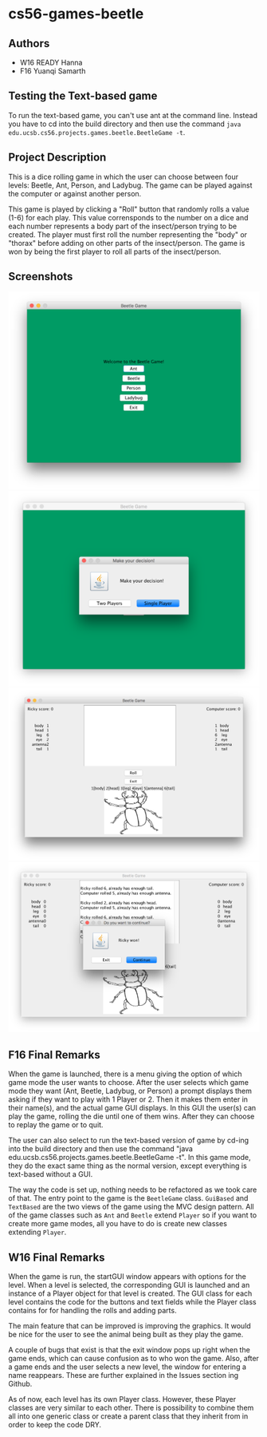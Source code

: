 # cs56-games-beetle

## Authors

* W16 READY Hanna
* F16 Yuanqi Samarth

## Testing the Text-based game
To run the text-based game, you can't use ant at the command line. Instead you have to cd into the build directory and then use the command `java edu.ucsb.cs56.projects.games.beetle.BeetleGame -t`.

## Project Description

This is a dice rolling game in which the user can choose between four levels: Beetle, Ant, Person, and Ladybug. 
The game can be played against the computer or against another person.

This game is played by clicking a "Roll" button that randomly rolls a value (1-6) for each play. This value corrensponds to the number on a dice and each number represents a body part of the insect/person trying to be created.
The player must first roll the number representing the "body" or "thorax" before adding on other parts of the insect/person.
The game is won by being the first player to roll all parts of the insect/person.

## Screenshots

![StartScreen](./gamePictures/StartScreen.png)
![PlayerSelectScreen](./gamePictures/PlayerSelectScreen.png)
![GameScreen](./gamePictures/GameScreen.png)
![GameEndScreen](./gamePictures/GameEndScreen.png)

## F16 Final Remarks

When the game is launched, there is a menu giving the option of which game mode the user wants to choose. After the user selects which game mode they want (Ant, Beetle, Ladybug, or Person) a prompt displays them asking if they want to play with 1 Player or 2. Then it makes them enter in their name(s), and the actual game GUI displays. In this GUI the user(s) can play the game, rolling the die until one of them wins. After they can choose to replay the game or to quit. 

The user can also select to run the text-based version of game by cd-ing into the build directory and then use the command "java edu.ucsb.cs56.projects.games.beetle.BeetleGame -t". In this game mode, they do the exact same thing as the normal version, except everything is text-based without a GUI. 

The way the code is set up, nothing needs to be refactored as we took care of that. The entry point to the game is the `BeetleGame` class. `GuiBased` and `TextBased` are the two views of the game using the MVC design pattern. All of the game classes such as `Ant` and `Beetle` extend `Player` so if you want to create more game modes, all you have to do is create new classes extending `Player`.

## W16 Final Remarks

When the game is run, the startGUI window appears with options for the level. When a level is selected, the corresponding GUI is launched and an instance of a Player object for that level is created. The GUI class for each level contains the code for the buttons and text fields while the Player class contains for for handling the rolls and adding parts.

The main feature that can be improved is improving the graphics. It would be nice for the user to see the animal being built as they play the game.

A couple of bugs that exist is that the exit window pops up right when the game ends, which can cause confusion as to who won the game. Also, after a game ends and the user selects a new level, the window for entering a name reappears. These are further explained in the Issues section ing Github.

As of now, each level has its own Player class. However, these Player classes are very similar to each other. There is possibility to combine them all into one generic class or create a parent class that they inherit from in order to keep the code DRY.
